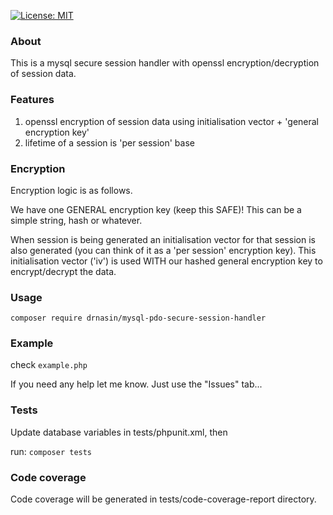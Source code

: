 [![License: MIT](https://img.shields.io/badge/License-MIT-yellow.svg)](https://opensource.org/licenses/MIT)

### About
This is a mysql secure session handler with openssl encryption/decryption of session data.

### Features
   1. openssl encryption of session data using initialisation vector + 'general encryption key'
   2. lifetime of a session is 'per session' base

### Encryption
Encryption logic is as follows.

We have one GENERAL encryption key (keep this SAFE)! This can be a simple string, hash or whatever.

When session is being generated an initialisation vector for that session is also generated (you can think of it as
a 'per session' encryption key). This initialisation vector ('iv') is used WITH our hashed general encryption key to encrypt/decrypt the data.

### Usage

`composer require drnasin/mysql-pdo-secure-session-handler`

### Example

check `example.php`

If you need any help let me know. Just use the "Issues" tab...

### Tests
Update database variables in tests/phpunit.xml, then

run: `composer tests`

### Code coverage
Code coverage will be generated in tests/code-coverage-report directory.



